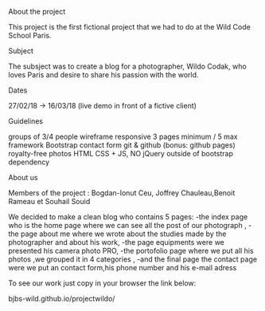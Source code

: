 ﻿About the project

This project is the first fictional project that we had to do at the Wild Code School Paris.

Subject

The subsject was to create a blog for a photographer, Wildo Codak, who loves Paris  and desire to share his passion with the world.

Dates

27/02/18 -> 16/03/18 (live demo in front of a fictive client)

Guidelines

groups of 3/4 people
wireframe
responsive
3 pages minimum / 5 max
framework Bootstrap
contact form
git & github (bonus: github pages)
royalty-free photos
HTML CSS + JS, NO jQuery outside of bootstrap dependency

About us

Members of the project : Bogdan-Ionut Ceu, Joffrey Chauleau,Benoit Rameau et Souhail Souid

We decided to make a clean blog who contains 5 pages:
  -the index page who is the home page where we can see all the post of our photograph ,
  -the page about me where we  wrote about the studies made by the photographer and about his work,
  -the page equipments were we presented his camera photo PRO,
  -the portofolio page where we put all his photos ,we grouped it in 4 categories ,
  -and the final page the contact page were we put an contact form,his phone number and his e-mail adress

To see our work just copy in your browser the link below: 
   
bjbs-wild.github.io/projectwildo/



